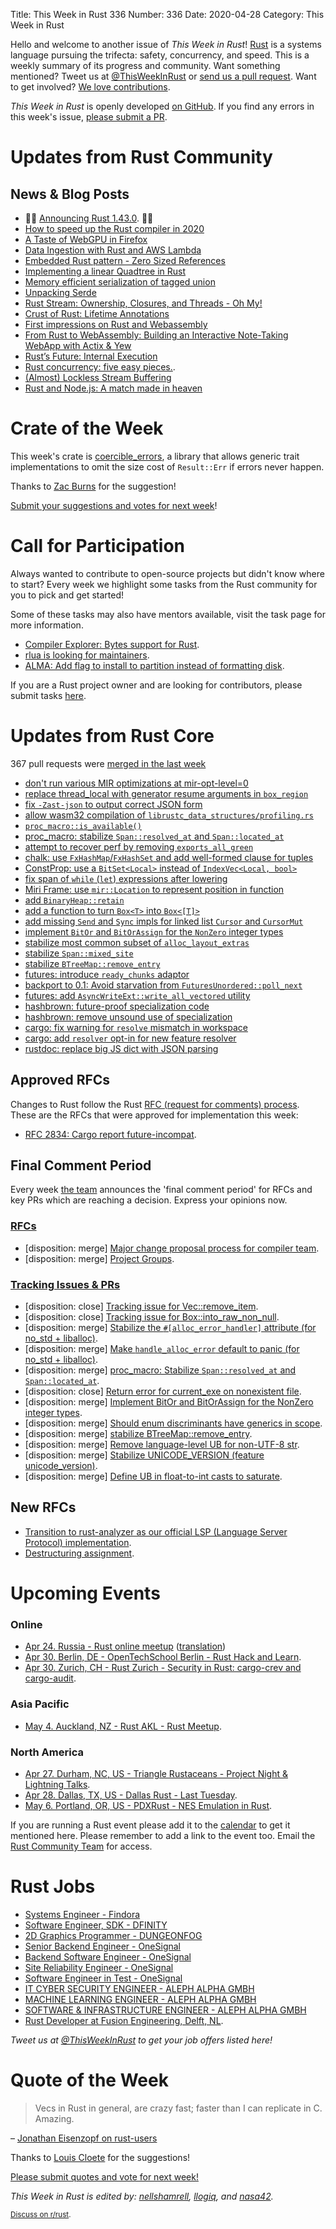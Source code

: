 Title: This Week in Rust 336
Number: 336
Date: 2020-04-28
Category: This Week in Rust

Hello and welcome to another issue of *This Week in Rust*!
[Rust](http://rust-lang.org) is a systems language pursuing the trifecta: safety, concurrency, and speed.
This is a weekly summary of its progress and community.
Want something mentioned? Tweet us at [@ThisWeekInRust](https://twitter.com/ThisWeekInRust) or [send us a pull request](https://github.com/cmr/this-week-in-rust).
Want to get involved? [We love contributions](https://github.com/rust-lang/rust/blob/master/CONTRIBUTING.md).

*This Week in Rust* is openly developed [on GitHub](https://github.com/cmr/this-week-in-rust).
If you find any errors in this week's issue, [please submit a PR](https://github.com/cmr/this-week-in-rust/pulls).

# Updates from Rust Community

## News & Blog Posts
* 🎈🎉 [Announcing Rust 1.43.0](https://blog.rust-lang.org/2020/04/23/Rust-1.43.0.html). 🎉🎈
* [How to speed up the Rust compiler in 2020](https://blog.mozilla.org/nnethercote/2020/04/24/how-to-speed-up-the-rust-compiler-in-2020/)
* [A Taste of WebGPU in Firefox](https://hacks.mozilla.org/2020/04/experimental-webgpu-in-firefox/)
* [Data Ingestion with Rust and AWS Lambda](http://jamesmcm.github.io/blog/2020/04/19/data-engineering-with-rust-and-aws-lambda/#en)
* [Embedded Rust pattern - Zero Sized References](https://ferrous-systems.com/blog/zero-sized-references/)
* [Implementing a linear Quadtree in Rust](https://snorrwe.onrender.com/posts/morton-table/)
* [Memory efficient serialization of tagged union](https://robinmoussu.gitlab.io/blog/post/binary_serialisation_of_enum/)
* [Unpacking Serde](https://www.reddit.com/r/rust/comments/g6ubuv/unpacking_serde_a_series_of_presentations_i_made/)
* [Rust Stream: Ownership, Closures, and Threads - Oh My!](https://www.youtube.com/watch?v=2mwwYbBRJSo)
* [Crust of Rust: Lifetime Annotations](https://docs.google.com/spreadsheets/d/15pqsOlwc2eBXNRV0GJP7Taa3NnFi5kMFpmyVerONsf8/edit#gid=853276561)
* [First impressions on Rust and Webassembly](https://deedone.github.io/posts/rust-wasm/)
* [From Rust to WebAssembly: Building an Interactive Note-Taking WebApp with Actix & Yew](https://www.luu.io/posts/lenote)
* [Rust’s Future: Internal Execution](https://blog.knoldus.com/rusts-future-internal-execution/)
* [Rust concurrency: five easy pieces.](https://medium.com/@polyglot_factotum/rust-concurrency-five-easy-pieces-871f1c62906a).
* [(Almost) Lockless Stream Buffering](https://mcfelix.me/blog/shared-buffers/)
* [Rust and Node.js: A match made in heaven](https://blog.logrocket.com/rust-and-node-js-a-match-made-in-heaven/)

# Crate of the Week

This week's crate is [coercible_errors](https://crates.io/crates/coercible_errors), a library that allows generic trait implementations to omit the size cost of `Result::Err` if errors never happen.

Thanks to [Zac Burns](https://users.rust-lang.org/t/crate-of-the-week/2704/763) for the suggestion!

[Submit your suggestions and votes for next week][submit_crate]!

[submit_crate]: https://users.rust-lang.org/t/crate-of-the-week/2704

# Call for Participation

Always wanted to contribute to open-source projects but didn't know where to start?
Every week we highlight some tasks from the Rust community for you to pick and get started!

Some of these tasks may also have mentors available, visit the task page for more information.

* [Compiler Explorer: Bytes support for Rust](https://github.com/mattgodbolt/compiler-explorer/issues/1925).
* [rlua is looking for maintainers](https://github.com/kyren/rlua/issues/172).
* [ALMA: Add flag to install to partition instead of formatting disk](https://github.com/r-darwish/alma/issues/46).

If you are a Rust project owner and are looking for contributors, please submit tasks [here][guidelines].

[guidelines]: https://users.rust-lang.org/t/twir-call-for-participation/4821

# Updates from Rust Core

367 pull requests were [merged in the last week][merged]

[merged]: https://github.com/search?q=is%3Apr+org%3Arust-lang+is%3Amerged+merged%3A2020-04-20..2020-04-27

* [don't run various MIR optimizations at mir-opt-level=0](https://github.com/rust-lang/rust/pull/70073)
* [replace thread_local with generator resume arguments in `box_region`](https://github.com/rust-lang/rust/pull/71554)
* [fix `-Zast-json` to output correct JSON form](https://github.com/rust-lang/rust/pull/71284)
* [allow wasm32 compilation of `librustc_data_structures/profiling.rs`](https://github.com/rust-lang/rust/pull/71369)
* [`proc_macro::is_available()`](https://github.com/rust-lang/rust/pull/71400)
* [proc_macro: stabilize `Span::resolved_at` and `Span::located_at`](https://github.com/rust-lang/rust/pull/69041)
* [attempt to recover perf by removing `exports_all_green`](https://github.com/rust-lang/rust/pull/71267)
* [chalk: use `FxHashMap`/`FxHashSet` and add well-formed clause for tuples](https://github.com/rust-lang/chalk/pull/411)
* [ConstProp: use a `BitSet<Local>` instead of `IndexVec<Local, bool>`](https://github.com/rust-lang/rust/pull/71312)
* [fix span of `while` (`let`) expressions after lowering](https://github.com/rust-lang/rust/pull/71494)
* [Miri Frame: use `mir::Location` to represent position in function](https://github.com/rust-lang/rust/pull/71475)
* [add `BinaryHeap::retain`](https://github.com/rust-lang/rust/pull/71485)
* [add a function to turn `Box<T>` into `Box<[T]>`](https://github.com/rust-lang/rust/pull/71421)
* [add missing `Send` and `Sync` impls for linked list `Cursor` and `CursorMut`](https://github.com/rust-lang/rust/pull/71548)
* [implement `BitOr` and `BitOrAssign` for the `NonZero` integer types](https://github.com/rust-lang/rust/pull/69813)
* [stabilize most common subset of `alloc_layout_extras`](https://github.com/rust-lang/rust/pull/69362)
* [stabilize `Span::mixed_site`](https://github.com/rust-lang/rust/pull/68716)
* [stabilize `BTreeMap::remove_entry`](https://github.com/rust-lang/rust/pull/70712)
* [futures: introduce `ready_chunks` adaptor](https://github.com/rust-lang/futures-rs/pull/2123)
* [backport to 0.1: Avoid starvation from `FuturesUnordered::poll_next`](https://github.com/rust-lang/futures-rs/pull/2122)
* [futures: add `AsyncWriteExt::write_all_vectored` utility](https://github.com/rust-lang/futures-rs/pull/1741)
* [hashbrown: future-proof specialization code](https://github.com/rust-lang/hashbrown/pull/147)
* [hashbrown: remove unsound use of specialization](https://github.com/rust-lang/hashbrown/pull/154)
* [cargo: fix warning for `resolve` mismatch in workspace](https://github.com/rust-lang/cargo/pull/8169)
* [cargo: add `resolver` opt-in for new feature resolver](https://github.com/rust-lang/cargo/pull/8129)
* [rustdoc: replace big JS dict with JSON parsing](https://github.com/rust-lang/rust/pull/71250)

## Approved RFCs

Changes to Rust follow the Rust [RFC (request for comments) process](https://github.com/rust-lang/rfcs#rust-rfcs). These
are the RFCs that were approved for implementation this week:

* [RFC 2834: Cargo report future-incompat](https://github.com/rust-lang/rfcs/pull/2834).

## Final Comment Period

Every week [the team](https://www.rust-lang.org/team.html) announces the
'final comment period' for RFCs and key PRs which are reaching a
decision. Express your opinions now.

### [RFCs](https://github.com/rust-lang/rfcs/labels/final-comment-period)

* [disposition: merge] [Major change proposal process for compiler team](https://github.com/rust-lang/rfcs/pull/2904).
* [disposition: merge] [Project Groups](https://github.com/rust-lang/rfcs/pull/2856).

### [Tracking Issues & PRs](https://github.com/rust-lang/rust/labels/final-comment-period)

* [disposition: close] [Tracking issue for Vec::remove_item](https://github.com/rust-lang/rust/issues/40062).
* [disposition: close] [Tracking issue for Box::into_raw_non_null](https://github.com/rust-lang/rust/issues/47336).
* [disposition: merge] [Stabilize the `#[alloc_error_handler]` attribute (for no_std + liballoc)](https://github.com/rust-lang/rust/issues/66740).
* [disposition: merge] [Make `handle_alloc_error` default to panic (for no_std + liballoc)](https://github.com/rust-lang/rust/issues/66741).
* [disposition: merge] [proc_macro: Stabilize `Span::resolved_at` and `Span::located_at`](https://github.com/rust-lang/rust/pull/69041).
* [disposition: close] [Return error for current_exe on nonexistent file](https://github.com/rust-lang/rust/pull/69557).
* [disposition: merge] [Implement BitOr and BitOrAssign for the NonZero integer types](https://github.com/rust-lang/rust/pull/69813).
* [disposition: merge] [Should enum discriminants have generics in scope](https://github.com/rust-lang/rust/issues/70453).
* [disposition: merge] [stabilize BTreeMap::remove_entry](https://github.com/rust-lang/rust/pull/70712).
* [disposition: merge] [Remove language-level UB for non-UTF-8 str](https://github.com/rust-lang/rust/issues/71033).
* [disposition: merge] [Stabilize UNICODE_VERSION (feature unicode_version)](https://github.com/rust-lang/rust/pull/71068).
* [disposition: merge] [Define UB in float-to-int casts to saturate](https://github.com/rust-lang/rust/pull/71269).

## New RFCs

* [Transition to rust-analyzer as our official LSP (Language Server Protocol) implementation](https://github.com/rust-lang/rfcs/pull/2912).
* [Destructuring assignment](https://github.com/rust-lang/rfcs/pull/2909).

# Upcoming Events

### Online

* [Apr 24. Russia - Rust online meetup](https://www.meetup.com/Rust-%D0%B2-%D0%9C%D0%BE%D1%81%D0%BA%D0%B2%D0%B5/events/269992161/) ([translation](https://youtu.be/NCE4w42hb7o))
* [Apr 30. Berlin, DE - OpenTechSchool Berlin - Rust Hack and Learn](https://www.meetup.com/opentechschool-berlin/events/gztznrybcgbnc/).
* [Apr 30. Zurich, CH - Rust Zurich - Security in Rust: cargo-crev and cargo-audit](https://www.meetup.com/Rust-Zurich/events/270169298/).

### Asia Pacific

* [May  4. Auckland, NZ - Rust AKL - Rust Meetup](https://www.meetup.com/rust-akl/events/266876545/).

### North America

* [Apr 27. Durham, NC, US - Triangle Rustaceans - Project Night & Lightning Talks](https://www.meetup.com/triangle-rustaceans/events/mfglwpybcgbkc/).
* [Apr 28. Dallas, TX, US - Dallas Rust - Last Tuesday](https://www.meetup.com/Dallas-Rust/events/zfgwzmybcgblc/).
* [May  6. Portland, OR, US - PDXRust - NES Emulation in Rust](https://www.meetup.com/PDXRust/events/269165311/).

If you are running a Rust event please add it to the [calendar] to get
it mentioned here. Please remember to add a link to the event too.
Email the [Rust Community Team][community] for access.

[calendar]: https://www.google.com/calendar/embed?src=apd9vmbc22egenmtu5l6c5jbfc%40group.calendar.google.com
[community]: mailto:community-team@rust-lang.org

# Rust Jobs

* [Systems Engineer - Findora](https://jobs.lever.co/findora/88501a0d-a86d-4cd2-b0b7-8625a107b02b)
* [Software Engineer, SDK - DFINITY](https://boards.greenhouse.io/dfinity/jobs/4286745002?gh_src=0f9148372us)
* [2D Graphics Programmer - DUNGEONFOG](https://www.dungeonfog.com/about/job-offers/)
* [Senior Backend Engineer - OneSignal](https://onesignal.com/careers/9a60a245-06d9-4e2a-82fb-da5e1e9d22d8)
* [Backend Software Engineer - OneSignal](https://onesignal.com/careers/c3760d91-4320-474f-bde5-676962ecf4e7)
* [Site Reliability Engineer - OneSignal](https://onesignal.com/careers/b070a1df-d888-4af6-b8aa-2d5a55d568a1)
* [Software Engineer in Test - OneSignal](https://onesignal.com/careers/9dba316a-407f-4fd3-a084-3f2c4d232a2b)
* [IT CYBER SECURITY ENGINEER - ALEPH ALPHA GMBH](https://aleph-alpha.de/itsec_engineer.html?language=de)
* [MACHINE LEARNING ENGINEER - ALEPH ALPHA GMBH](https://aleph-alpha.de/ml_engineer.html?language=de)
* [SOFTWARE & INFRASTRUCTURE ENGINEER - ALEPH ALPHA GMBH](https://aleph-alpha.de/sw_engineer.html?language=de)
* [Rust Developer at Fusion Engineering, Delft, NL](https://fusion.engineering/job-opening-sw.pdf).

*Tweet us at [@ThisWeekInRust](https://twitter.com/ThisWeekInRust) to get your job offers listed here!*

# Quote of the Week

> Vecs in Rust in general, are crazy fast; faster than I can replicate in C. Amazing.

– [Jonathan Eisenzopf on rust-users](https://users.rust-lang.org/t/very-fast-initialization-of-a-vec-of-vecs/41301/17)

Thanks to [Louis Cloete](https://users.rust-lang.org/t/twir-quote-of-the-week/328/857) for the suggestions!

[Please submit quotes and vote for next week!](https://users.rust-lang.org/t/twir-quote-of-the-week/328)

*This Week in Rust is edited by: [nellshamrell](https://github.com/nellshamrell), [llogiq](https://github.com/llogiq), and [nasa42](https://github.com/nasa42).*

<small>[Discuss on r/rust]().</small>
